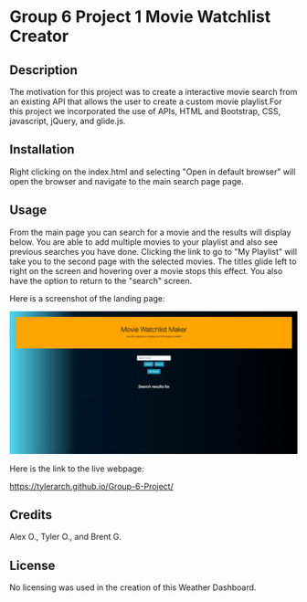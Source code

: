 # Group 6 Project 1 Movie Watchlist Creator


## Description
The motivation for this project was to create a  interactive movie search from an existing API that allows the user to create a custom movie playlist.For this project we incorporated the use of APIs, HTML and Bootstrap, CSS, javascript, jQuery, and glide.js.

## Installation

Right clicking on the index.html and selecting "Open in default browser" will open the browser and  navigate to the main search page page. 

## Usage

From the main page you can search for a movie and the results will display below. You are able to add multiple movies to your playlist and also see previous searches you have done. Clicking the link to go to "My Playlist" will take you to the second page with the selected movies.  The titles glide left to right on the screen and hovering over a movie stops this effect. You also have the option to return to the "search" screen.

Here is a screenshot of the landing page:

![Application Preview](https://github.com/TylerArch/Group-6-Project/blob/main/assets/images/landing-page-screenshot.png?raw=true)

Here is the link to the live webpage:

https://tylerarch.github.io/Group-6-Project/

## Credits

Alex O., Tyler O., and Brent G.

## License

No licensing was used in the creation of this Weather Dashboard.